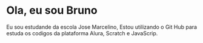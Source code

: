 # Ola, eu sou Bruno
Eu sou estudande da escola Jose Marcelino,
Estou utilizando o Git Hub para estuda os codigos da plataforma Alura,
Scratch e JavaScrip.
